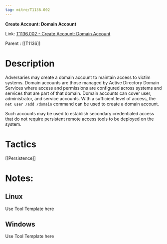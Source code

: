 ```yaml
---
tag: mitre/T1136.002
---
```


**Create Account: Domain Account**

Link: [T1136.002 - Create Account: Domain Account](https://attack.mitre.org/techniques/T1136/002)

Parent : [[T1136]]


# Description

Adversaries may create a domain account to maintain access to victim systems. Domain accounts are those managed by Active Directory Domain Services where access and permissions are configured across systems and services that are part of that domain. Domain accounts can cover user, administrator, and service accounts. With a sufficient level of access, the <code>net user /add /domain</code> command can be used to create a domain account.

Such accounts may be used to establish secondary credentialed access that do not require persistent remote access tools to be deployed on the system.

# Tactics


[[Persistence]]


# Notes:

## Linux

Use Tool Template here

## Windows

Use Tool Template here
